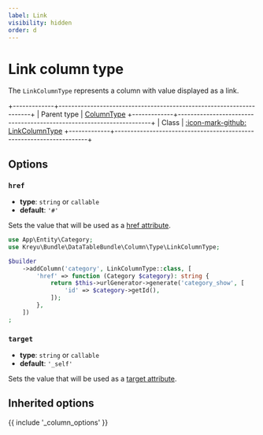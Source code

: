 ```yaml
---
label: Link
visibility: hidden
order: d
---
```


# Link column type

The `LinkColumnType` represents a column with value displayed as a link.

+-------------+---------------------------------------------------------------------+
| Parent type | [ColumnType](column)
+-------------+---------------------------------------------------------------------+
| Class       | [:icon-mark-github: LinkColumnType](https://github.com/Kreyu/data-table-bundle/blob/main/src/Column/Type/LinkColumnType.php)
+-------------+---------------------------------------------------------------------+

## Options

### `href`

- **type**: `string` or `callable`
- **default**: `'#'`

Sets the value that will be used as a [href attribute](https://developer.mozilla.org/en-US/docs/Web/HTML/Element/a#attr-href).

```php #
use App\Entity\Category;
use Kreyu\Bundle\DataTableBundle\Column\Type\LinkColumnType;

$builder
    ->addColumn('category', LinkColumnType::class, [
        'href' => function (Category $category): string {
            return $this->urlGenerator->generate('category_show', [
                'id' => $category->getId(),
            ]);
        },
    ])
;
```

### `target`

- **type**: `string` or `callable`
- **default**: `'_self'`

Sets the value that will be used as a [target attribute](https://developer.mozilla.org/en-US/docs/Web/HTML/Element/a#attr-target).

## Inherited options

{{ include '_column_options' }}
